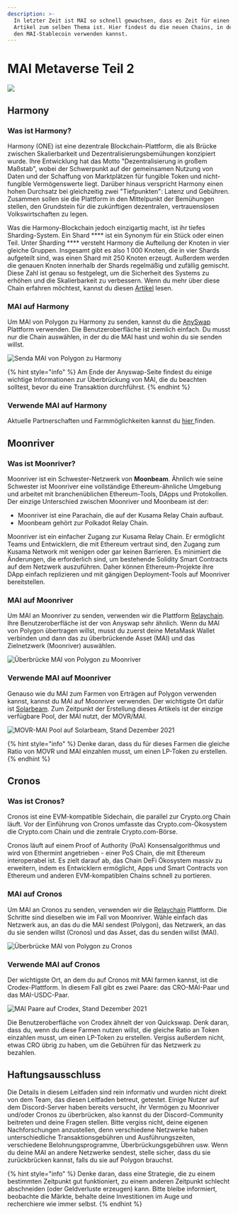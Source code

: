```yaml
---
description: >-
  In letzter Zeit ist MAI so schnell gewachsen, dass es Zeit für einen zweiten
  Artikel zum selben Thema ist. Hier findest du die neuen Chains, in denen du
  den MAI-Stablecoin verwenden kannst.
---
```


# MAI Metaverse Teil 2

![](../.gitbook/assets/MAI.png)

## Harmony

### Was ist Harmony?

Harmony (ONE) ist eine dezentrale Blockchain-Plattform, die als Brücke zwischen Skalierbarkeit und Dezentralisierungsbemühungen konzipiert wurde. Ihre Entwicklung hat das Motto "Dezentralisierung in großem Maßstab", wobei der Schwerpunkt auf der gemeinsamen Nutzung von Daten und der Schaffung von Marktplätzen für fungible Token und nicht-fungible Vermögenswerte liegt. Darüber hinaus verspricht Harmony einen hohen Durchsatz bei gleichzeitig zwei "Tiefpunkten": Latenz und Gebühren. Zusammen sollen sie die Plattform in den Mittelpunkt der Bemühungen stellen, den Grundstein für die zukünftigen dezentralen, vertrauenslosen Volkswirtschaften zu legen.

Was die Harmony-Blockchain jedoch einzigartig macht, ist ihr tiefes Sharding-System. Ein Shard \*\*\*\* ist ein Synonym für ein Stück oder einen Teil. Unter Sharding \*\*\*\* versteht Harmony die Aufteilung der Knoten in vier gleiche Gruppen. Insgesamt gibt es also 1 000 Knoten, die in vier Shards aufgeteilt sind, was einen Shard mit 250 Knoten erzeugt. Außerdem werden die genauen Knoten innerhalb der Shards regelmäßig und zufällig gemischt. Diese Zahl ist genau so festgelegt, um die Sicherheit des Systems zu erhöhen und die Skalierbarkeit zu verbessern. Wenn du mehr über diese Chain erfahren möchtest, kannst du diesen [Artikel](https://guarda.com/academy/crypto/what-is-harmony/) lesen.

### MAI auf Harmony

Um MAI von Polygon zu Harmony zu senden, kannst du die [AnySwap](https://anyswap.exchange/#/router) Plattform verwenden. Die Benutzeroberfläche ist ziemlich einfach. Du musst nur die Chain auswählen, in der du die MAI hast und wohin du sie senden willst.

![Senda MAI von Polygon zu Harmony](<../.gitbook/assets/MAI - Harmony.JPG>)

{% hint style="info" %}
Am Ende der Anyswap-Seite findest du einige wichtige Informationen zur Überbrückung von MAI, die du beachten solltest, bevor du eine Transaktion durchführst.
{% endhint %}

### Verwende MAI auf Harmony

Aktuelle Partnerschaften und Farmmöglichkeiten kannst du [hier ](../tutorials/harmony/how-to-farm-elknet.md)finden.&#x20;

## Moonriver

### Was ist Moonriver?

Moonriver ist ein Schwester-Netzwerk von **Moonbeam**. Ähnlich wie seine Schwester ist Moonriver eine vollständige Ethereum-ähnliche Umgebung und arbeitet mit branchenüblichen Ethereum-Tools, DApps und Protokollen. Der einzige Unterschied zwischen Moonriver und Moonbeam ist der:

* Moonriver ist eine Parachain, die auf der Kusama Relay Chain aufbaut.
* Moonbeam gehört zur Polkadot Relay Chain.

Moonriver ist ein einfacher Zugang zur Kusama Relay Chain. Er ermöglicht Teams und Entwicklern, die mit Ethereum vertraut sind, den Zugang zum Kusama Network mit wenigen oder gar keinen Barrieren. Es minimiert die Änderungen, die erforderlich sind, um bestehende Solidity Smart Contracts auf dem Netzwerk auszuführen. Daher können Ethereum-Projekte ihre DApp einfach replizieren und mit gängigen Deployment-Tools auf Moonriver bereitstellen.

### MAI auf Moonriver

Um MAI an Moonriver zu senden, verwenden wir die Plattform [Relaychain](https://app.relaychain.com/transfer#/cross-chain-bridge-transfer). Ihre Benutzeroberfläche ist der von Anyswap sehr ähnlich. Wenn du MAI von Polygon übertragen willst, musst du zuerst deine MetaMask Wallet verbinden und dann das zu überbrückende Asset (MAI) und das Zielnetzwerk (Moonriver) auswählen.

![Überbrücke MAI von Polygon zu Moonriver](<../.gitbook/assets/relay movr.JPG>)

### Verwende MAI auf Moonriver

Genauso wie du MAI zum Farmen von Erträgen auf Polygon verwenden kannst, kannst du MAI auf Moonriver verwenden. Der wichtigste Ort dafür ist [Solarbeam](https://app.solarbeam.io/farm). Zum Zeitpunkt der Erstellung dieses Artikels ist der einzige verfügbare Pool, der MAI nutzt, der MOVR/MAI.

![MOVR-MAI Pool auf Solarbeam, Stand Dezember 2021](../.gitbook/assets/MOVR-MAI.JPG)

{% hint style="info" %}
Denke daran, dass du für dieses Farmen die gleiche Ratio von MOVR und MAI einzahlen musst, um einen LP-Token zu erstellen.
{% endhint %}

## Cronos

### Was ist Cronos?

Cronos ist eine EVM-kompatible Sidechain, die parallel zur Crypto.org Chain läuft. Vor der Einführung von Cronos umfasste das Crypto.com-Ökosystem die Crypto.com Chain und die zentrale Crypto.com-Börse.

Cronos läuft auf einem Proof of Authority (PoA) Konsensalgorithmus und wird von Ethermint angetrieben - einer PoS Chain, die mit Ethereum interoperabel ist. Es zielt darauf ab, das Chain DeFi Ökosystem massiv zu erweitern, indem es Entwicklern ermöglicht, Apps und Smart Contracts von Ethereum und anderen EVM-kompatiblen Chains schnell zu portieren.

### MAI auf Cronos

Um MAI an Cronos zu senden, verwenden wir die [Relaychain](https://app.relaychain.com/transfer#/cross-chain-bridge-transfer) Plattform. Die Schritte sind dieselben wie im Fall von Moonriver. Wähle einfach das Netzwerk aus, an das du die MAI sendest (Polygon), das Netzwerk, an das du sie senden willst (Cronos) und das Asset, das du senden willst (MAI).

![Überbrücke MAI von Polygon zu Cronos](../.gitbook/assets/cronos.JPG)

### Verwende MAI auf Cronos

Der wichtigste Ort, an dem du auf Cronos mit MAI farmen kannst, ist die Crodex-Plattform. In diesem Fall gibt es zwei Paare: das CRO-MAI-Paar und das MAI-USDC-Paar.

![MAI Paare auf Crodex, Stand Dezember 2021](../.gitbook/assets/crodex.JPG)

Die Benutzeroberfläche von Crodex ähnelt der von Quickswap. Denk daran, dass du, wenn du diese Farmen nutzen willst, die gleiche Ratio an Token einzahlen musst, um einen LP-Token zu erstellen. Vergiss außerdem nicht, etwas CRO übrig zu haben, um die Gebühren für das Netzwerk zu bezahlen.

## Haftungsausschluss

Die Details in diesem Leitfaden sind rein informativ und wurden nicht direkt von dem Team, das diesen Leitfaden betreut, getestet. Einige Nutzer auf dem Discord-Server haben bereits versucht, ihr Vermögen zu Moonriver und/oder Cronos zu überbrücken, also kannst du der Discord-Community beitreten und deine Fragen stellen. Bitte vergiss nicht, deine eigenen Nachforschungen anzustellen, denn verschiedene Netzwerke haben unterschiedliche Transaktionsgebühren und Ausführungszeiten, verschiedene Belohnungsprogramme, Überbrückungsgebühren usw. Wenn du deine MAI an andere Netzwerke sendest, stelle sicher, dass du sie zurückbrücken kannst, falls du sie auf Polygon brauchst.

{% hint style="info" %}
Denke daran, dass eine Strategie, die zu einem bestimmten Zeitpunkt gut funktioniert, zu einem anderen Zeitpunkt schlecht abschneiden (oder Geldverluste erzeugen) kann. Bitte bleibe informiert, beobachte die Märkte, behalte deine Investitionen im Auge und recherchiere wie immer selbst.
{% endhint %}
